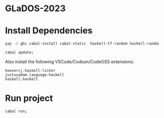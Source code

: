 # GLaDOS-2023
  

# Install Dependencies

```sh
yay -S ghc cabal-install cabal-static  haskell-tf-random haskell-random haskell-quickcheck haskell-quickcheck-io  haskell-hunit hlint;

cabal update;
```

Also install the following VSCode/Codium/CodeOSS extensions:
```
hoovercj.haskell-linter
justusadam.language-haskell
haskell.haskell
```

# Run project

```sh
cabal run;
```
